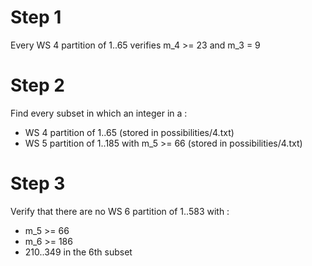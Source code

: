 # Step 1
Every WS 4 partition of 1..65 verifies m_4 >= 23 and m_3 = 9

# Step 2
Find every subset in which an integer in a :
- WS 4 partition of 1..65 (stored in possibilities/4.txt)
- WS 5 partition of 1..185 with m_5 >= 66 (stored in possibilities/4.txt)

# Step 3
Verify that there are no WS 6 partition of 1..583 with :
- m_5 >= 66
- m_6 >= 186
- 210..349 in the 6th subset
